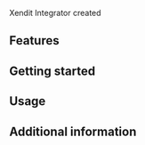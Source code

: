 Xendit Integrator created

## Features



## Getting started



## Usage


## Additional information
